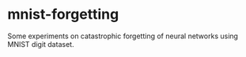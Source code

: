 # mnist-forgetting

Some experiments on catastrophic forgetting of neural networks using MNIST digit dataset.
